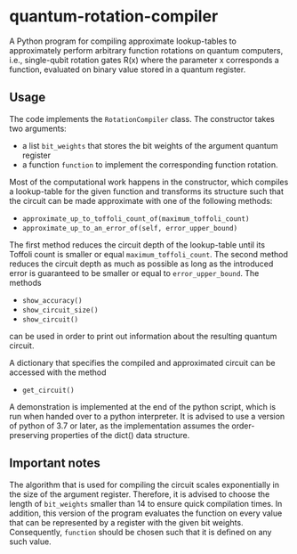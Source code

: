 # quantum-rotation-compiler

A Python program for compiling approximate lookup-tables to approximately perform arbitrary function rotations on quantum computers, i.e., single-qubit rotation gates R(x) where the parameter x corresponds a function, evaluated on binary value stored in a quantum register.
## Usage

The code implements the `RotationCompiler` class. The constructor takes two arguments:
- a list `bit_weights` that stores the bit weights of the argument quantum register
- a function `function` to implement the corresponding function rotation.

Most of the computational work happens in the constructor, which compiles a lookup-table for the given function and transforms its structure such that the circuit can be made approximate with one of the following methods:

- `approximate_up_to_toffoli_count_of(maximum_toffoli_count)` 
- `approximate_up_to_an_error_of(self, error_upper_bound)`

The first method reduces the circuit depth of the lookup-table until its Toffoli count is smaller or equal `maximum_toffoli_count`. The second method reduces the circuit depth as much as possible as long as the introduced error is guaranteed to be smaller or equal to `error_upper_bound`.
The methods

- `show_accuracy()`
- `show_circuit_size()`
- `show_circuit()`

can be used in order to print out information about the resulting quantum circuit.

A dictionary that specifies the compiled and approximated circuit can be accessed with the method

- `get_circuit()`

A demonstration is implemented at the end of the python script, which is run when handed over to a python interpreter. It is advised to use a version of python of 3.7 or later, as the implementation assumes the order-preserving properties of the dict() data structure.

## Important notes
The algorithm that is used for compiling the circuit scales exponentially in the size of the argument register. Therefore, it is advised to choose the length of `bit_weights` smaller than 14 to ensure quick compilation times. In addition, this version of the program evaluates the function on every value that can be represented by a register with the given bit weights. Consequently, `function` should be chosen such that it is defined on any such value. 